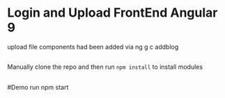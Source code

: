 # Login and Upload FrontEnd Angular 9
upload file components had been added via ng g c addblog 
## 

Manually clone the repo and then run `npm install` to install modules

##
#Demo run
npm start
